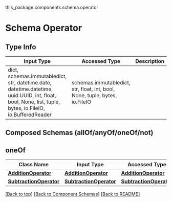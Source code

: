 this_package.components.schema.operator
# Schema Operator

## Type Info
Input Type | Accessed Type | Description | Notes
------------ | ------------- | ------------- | -------------
dict, schemas.immutabledict, str, datetime.date, datetime.datetime, uuid.UUID, int, float, bool, None, list, tuple, bytes, io.FileIO, io.BufferedReader | schemas.immutabledict, str, float, int, bool, None, tuple, bytes, io.FileIO |  |

## Composed Schemas (allOf/anyOf/oneOf/not)
## oneOf
Class Name | Input Type | Accessed Type | Description | Notes
------------- | ------------- | ------------- | ------------- | -------------
[**AdditionOperator**](addition_operator.md) | [**AdditionOperator**](addition_operator.md) | [**AdditionOperator**](addition_operator.md) |  |
[**SubtractionOperator**](subtraction_operator.md) | [**SubtractionOperator**](subtraction_operator.md) | [**SubtractionOperator**](subtraction_operator.md) |  |

[[Back to top]](#top) [[Back to Component Schemas]](../../../README.md#Component-Schemas) [[Back to README]](../../../README.md)
